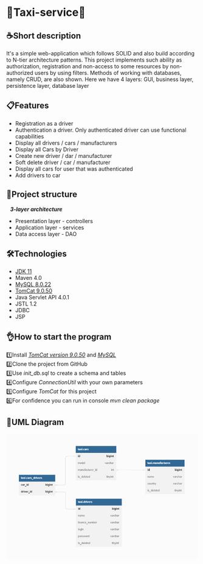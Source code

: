# 🚕Taxi-service🚖
## <h>☕Short description</h>
It's a simple web-application which follows SOLID and also build according to N-tier architecture patterns.
This project implements such ability as authorization, registration and non-access to some
resources by non-authorized users by using filters. Methods of working with databases, namely CRUD, are also shown.
Here we have 4 layers: GUI, business layer, persistence layer, database layer

## <h>📋Features</h>
* Registration as a driver
* Authentication a driver. Only authenticated driver can use functional capabilities
* Display all drivers / cars / manufacturers
* Display all Cars by Driver
* Create new driver / dar / manufacturer
* Soft delete driver / car / manufacturer
* Display all cars for user that was authenticated
* Add drivers to car

## <h>🧠Project structure</h>
<strong><i>&nbsp;&nbsp;&nbsp;3-layer architecture</i></strong>
* Presentation layer - controllers
* Application layer - services
* Data access layer - DAO

## <h>🛠Technologies</h>
* <a href="https://www.oracle.com/java/technologies/javase/jdk11-archive-downloads.html">JDK 11</a>
* Maven 4.0
* <a href="https://dev.mysql.com/downloads/mysql/">MySQL 8.0.22</a>
* <a href="https://tomcat.apache.org/download-90.cgi">TomCat 9.0.50</a>
* Java Servlet API 4.0.1
* JSTL 1.2
* JDBC
* JSP

## <h>👌How to start the program</h>
1️⃣Install <a href="https://tomcat.apache.org/download-90.cgi"><i>TomCat version 9.0.50</i></a>
and <a href="https://dev.mysql.com/downloads/mysql/"><i>MySQL</i></a>\
2️⃣Clone the project from GitHub\
3️⃣Use <i>init_db.sql</i> to create a schema and tables\
4️⃣Configure <i>ConnectionUtil</i> with your own parameters\
5️⃣Configure <i>TomCat</i> for this project\
6️⃣For confidence you can run in console <i>mvn clean package</i> 

## <h>🚀UML Diagram</h>
<img src="diagram.png" alt="uml">
